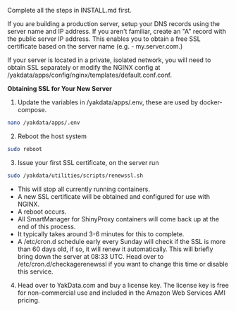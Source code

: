 Complete all the steps in INSTALL.md first.

If you are building a production server, setup your DNS records using the server name and IP address. If you aren't familiar, create an "A" record with the public server IP address. This enables you to obtain a free SSL certificate based on the server name (e.g. - my.server.com.) 

If your server is located in a private, isolated network, you will need to obtain SSL separately or modify the NGINX config at /yakdata/apps/config/nginx/templates/default.conf.conf. 

**Obtaining SSL for Your New Server**

1) Update the variables in /yakdata/apps/.env, these are used by docker-compose. 

```bash
nano /yakdata/apps/.env
```

2) Reboot the host system

```bash
sudo reboot
```

3) Issue your first SSL certificate, on the server run

```bash
sudo /yakdata/utilities/scripts/renewssl.sh
```

+ This will stop all currently running containers.
+ A new SSL certificate will be obtained and configured for use with NGINX.
+ A reboot occurs.
+ All SmartManager for ShinyProxy containers will come back up at the end of this process. 
+ It typically takes around 3-6 minutes for this to complete.
+ A /etc/cron.d schedule early every Sunday will check if the SSL is more than 60 days old, if so, it will renew it automatically. This will briefly bring down the server at 08:33 UTC. Head over to /etc/cron.d/checkagerenewssl if you want to change this time or disable this service. 

4) Head over to YakData.com and buy a license key. The license key is free for non-commercial use and included in the Amazon Web Services AMI pricing. 
